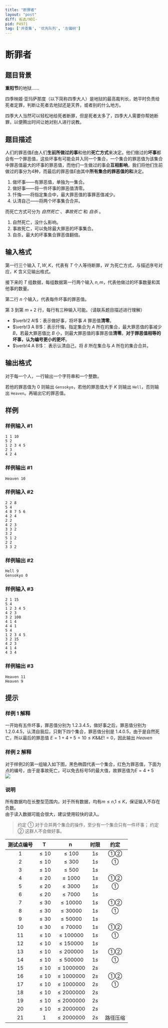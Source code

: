 ```yaml
---
title: "断罪者"
layout: "post"
diff: 省选/NOI-
pid: P4971
tag: ['并查集', '优先队列', '左偏树']
---
```

# 断罪者
## 题目背景

**重阳节**的地狱……

四季映姬·亚玛萨那度（以下简称四季大人）是地狱的最高裁判长，她平时负责给死者定罪，判断让死者去地狱还是天界，或者别的什么地方。

四季大人当然可以轻松地给死者断罪，但是死者太多了，四季大人需要你帮她断罪，以便腾出时间让她对别人进行说教。
## 题目描述

人们的罪恶值$E$由人们**生前所做过的事**和他的**死亡方式**来决定。他们做过的**坏事**都会有一个罪恶值，这些坏事有可能会并入同一个集合，一个集合的罪恶值为该集合中罪恶值最大的坏事的罪恶值，而他们一生做过的事会**互相影响**，我们将他们生前做过的事分为4种，而最后的罪恶值$E$由其中**所有集合的罪恶值的和**决定。

1. 做坏事——有罪恶值，单独为一集合。  
2. 做好事——将一件坏事的罪恶值清零。
3. 忏悔——将指定集合中，最大罪恶值的事罪恶值减少。
4. 认清自己——将两个坏事集合合并。

而死亡方式可分为 *自然死亡* 、*事故死亡* 和 *自杀* 。

1. 自然死亡，没什么影响。
2. 事故死亡，可以免除最大罪恶的坏事集合。
3. 自杀，最大的坏事集合罪恶值翻倍。

## 输入格式

第一行三个输入 $T,W,K$，代表有 $T$ 个人等待断罪，$W$ 为死亡方式，与描述序号对应，$K$ 含义见输出格式。

接下来的 $T$ 组数据，每组数据第一行两个输入 $n,m$，代表他做过的坏事数量和其他事的数量。

第二行 $n$ 个输入，代表每件坏事的罪恶值。

第 $3$ 到第 $m+2$ 行，每行有三种输入可能。（请联系题目描述进行理解）

- $\verb!2 A!$：表示做好事，将坏事 $A$ 罪恶值**清零**。
- $\verb!3 A B!$：表示忏悔，指定集合为 $A$ 所在的集合，最大罪恶值的事减少 $B$，若最大罪恶值比 $B$ 小，则最大罪恶值的事罪恶值**清零**。**对于罪恶值相等的坏事，认为编号更小的更坏**。
- $\verb!4 A B!$： 表示认清自己，将 $B$ 所在集合与 $A$ 所在的集合合并。
## 输出格式

对于每一个人，一行输出一个字符串和一个整数。

若他的罪恶值为 $0$ 则输出 `Gensokyo`，若他的罪恶值大于 $K$ 则输出 `Hell`，否则输出 `Heaven`。再输出它的罪恶值。

## 样例

### 样例输入 #1
```
1 1 10
5 2
1 2 3 4 5
2 3
4 2 4
```
### 样例输出 #1
```
Heaven 10
```
### 样例输入 #2
```
2 2 8
5 4
4 8 7 5 6
4 2 4
2 2
4 2 3
3 3 2
3 2
5 1 2
2 2
3 3 2
```
### 样例输出 #2
```
Hell 9
Gensokyo 0
```
### 样例输入 #3
```
2 1 15
5 4
1 2 3 4 5
4 2 3
3 2 100
4 1 4
4 4 1
5 4
1 2 3 4 5
3 2 15
4 2 3
4 1 4
4 3 4
```
### 样例输出 #3
```
Heaven 11
Heaven 9
```
## 提示

### 样例 1 解释

一开始有五件坏事，罪恶值分别为 $1.2.3.4.5$，做好事之后，罪恶值分别为 $1.2.0.4.5$，认清自我后，只剩下四个集合，罪恶值分别是 $1.4.0.5$，由于是自然死亡，所以最后的罪恶值 $E=1+4+5=10 \le K \&\& E!=0$，因此输出 $Heaven$

### 样例 2 解释

对于样例2的第一组输入如下图，黑色椭圆代表一个集合，红色为罪恶值，下面为点的编号，由于是事故死亡，可以免去标号5的最大值，故罪恶值为$E=4+5$  
![](https://cdn.luogu.com.cn/upload/pic/72405.png)

### 说明

所有数据均在长整型范围内，对于所有数据，均有$m\le n$,$1\le K$，保证输入不存在负数。  
由于读入数据可能会很大，建议使用较快的读入。

> 约定 ① 对于合并两个集合的操作，至少有一个集合只有一件坏事；
> 约定 ② 这群人不会做好事。

| 测试点编号 |    T    |      n       |  时限  | 约定 |
|:-:|:-:|:-:|:-:|:-:|
|		  1   | $\le10$ |   $\le100$   | $1s$ | ①② |
|		  2   | $\le10$ |   $\le300$   | $1s$ | ①  |
|		  3   | $\le10$ |   $\le500$   | $1s$ |    |
|		  4   | $\le20$ |  $\le1000$   | $1s$ | ①② |
|		  5   | $\le20$ |  $\le3000$   | $1s$ | ①  |
|		  6   | $\le20$ |  $\le7000$   | $1s$ |    |
|		  7   | $\le30$ |  $\le10000$  | $1s$ | ①② |
|		  8   | $\le30$ |  $\le30000$  | $1s$ | ①  |
|		  9   | $\le30$ |  $\le50000$  | $1s$ |    |
|		 10   | $\le30$ |  $\le70000$  | $1s$ | ①② |
|		 11   | $\le10$ | $\le100000$  | $1s$ | ①  |
|		 12   | $\le10$ | $\le150000$  | $1s$ |    |
|		 13   | $\le10$ | $\le200000$  | $1s$ | ①② |
|		 14   | $\le10$ | $\le500000$  | $1s$ | ①  |
|		 15   | $\le10$ | $\le1000000$ | $2s$ |    |
|		 16   | $\le10$ | $\le1000000$ | $2s$ | ①② |
|		 17   | $\le10$ | $\le1000000$ | $2s$ | ①  |
|		 18   | $\le10$ | $\le2000000$ | $2s$ |    |
|		 19   | $\le10$ | $\le2000000$ | $2s$ |    |
|		 20   | $\le10$ | $\le2000000$ | $2s$ |    |
|		 21   | $1$ | $\le2000000$ | $2s$ |  路径压缩  |


